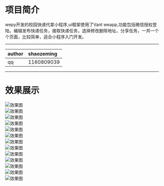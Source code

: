 # 项目简介
wepy开发的校园快递代拿小程序,ui框架使用了Vant weapp,功能包括微信授权登陆，编辑发布快递任务，接取快递任务，选择修改删除地址，分享任务，一共一个个页面，比较简单，适合小程序入门开发。

<hr/>

|author|shaozeming|
|:---|:---|
|qq|1160809039|

<hr/>

# 效果展示

![效果图](https://api.weixin.shaozeming.top/public/static/1.png)
<br/>
![效果图](https://api.weixin.shaozeming.top/public/static/2.png)<br/>
![效果图](https://api.weixin.shaozeming.top/public/static/3.png)<br/>
![效果图](https://api.weixin.shaozeming.top/public/static/4.png)<br/>
![效果图](https://api.weixin.shaozeming.top/public/static/5.png)<br/>
![效果图](https://api.weixin.shaozeming.top/public/static/6.png)<br/>
![效果图](https://api.weixin.shaozeming.top/public/static/7.png)<br/>
![效果图](https://api.weixin.shaozeming.top/public/static/8.png)<br/>
![效果图](https://api.weixin.shaozeming.top/public/static/9.png)<br/>
![效果图](https://api.weixin.shaozeming.top/public/static/10.png)<br/>
![效果图](https://api.weixin.shaozeming.top/public/static/11.png)<br/>
![效果图](https://api.weixin.shaozeming.top/public/static/12.png)<br/>
![效果图](https://api.weixin.shaozeming.top/public/static/13.png)<br/>
